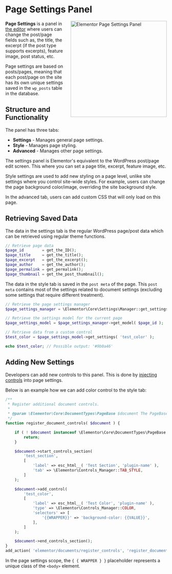# Page Settings Panel

<Badge type="tip" vertical="top" text="Elementor Core" /> <Badge type="warning" vertical="top" text="Basic" />

<img src="/assets/img/page-settings-panel.png" alt="Elementor Page Settings Panel" style="float: right; width: 300px; margin-left: 20px; margin-bottom: 20px;">

**Page Settings** is a panel in [the editor](/editor/) where users can change the post/page fields such as, the title, the excerpt (if the post type supports excerpts), feature image, post status, etc.

Page settings are based on posts/pages, meaning that each post/page on the site has its own unique settings saved in the `wp_posts` table in the database.

## Structure and Functionality

The panel has three tabs:

* **Settings** - Manages general page settings.
* **Style** - Manages page styling.
* **Advanced** - Manages other page settings.

The settings panel is Elementor's equivalent to the WordPress post/page edit screen. This where you can set a page title, excerpt, feature image, etc.

Style settings are used to add new styling on a page level, unlike site settings where you control site-wide styles. For example, users can change the page background color/image, overriding the site background style.

In the advanced tab, users can add custom CSS that will only load on this page.

## Retrieving Saved Data

The data in the settings tab is the regular WordPress page/post data which can be retrieved using regular theme functions.

```php
// Retrieve page data
$page_id        = get_the_ID();
$page_title     = get_the_title();
$page_excerpt   = get_the_excerpt();
$page_author    = get_the_author();
$page_permalink = get_permalink();
$page_thumbnail = get_the_post_thumbnail();
```

The data in the style tab is saved in the `post meta` of the page. This `post meta` contains most of the settings related to document settings (excluding some settings that require different treatment).

```php
// Retrieve the page settings manager
$page_settings_manager = \Elementor\Core\Settings\Manager::get_settings_managers( 'page' );

// Retrieve the settings model for the current page
$page_settings_model = $page_settings_manager->get_model( $page_id );

// Retrieve data from a custom control
$test_color = $page_settings_model->get_settings( 'test_color' );

echo $test_color; // Possible output: '#9b0a46'
```

## Adding New Settings

Developers can add new controls to this panel. This is done by [injecting controls](/hooks/injecting-controls) into page settings.

Below is an example how we can add color control to the style tab:

```php
/**
 * Register additional document controls.
 *
 * @param \Elementor\Core\DocumentTypes\PageBase $document The PageBase document instance.
 */
function register_document_controls( $document ) {

    if ( ! $document instanceof \Elementor\Core\DocumentTypes\PageBase || ! $document::get_property( 'has_elements' ) ) {
        return;
    }

    $document->start_controls_section(
        'test_section',
        [
            'label' => esc_html__( 'Test Section', 'plugin-name' ),
            'tab' => \Elementor\Controls_Manager::TAB_STYLE,
        ]
    );

	$document->add_control(
		'test_color',
		[
			'label' => esc_html__( 'Test Color', 'plugin-name' ),
			'type' => \Elementor\Controls_Manager::COLOR,
			'selectors' => [
				'{{WRAPPER}}' => 'background-color: {{VALUE}}',
			],
		]
	);

    $document->end_controls_section();
}
add_action( 'elementor/documents/register_controls', 'register_document_controls' );
```

In the page settings scope, the `{ { WRAPPER } }` placeholder represents a unique class of the `<body>` element. 

